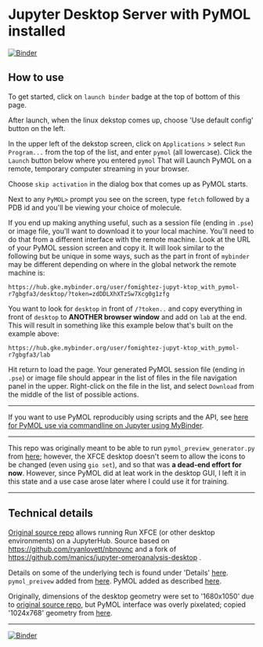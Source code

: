 # Jupyter Desktop Server with PyMOL installed
[![Binder](https://mybinder.org/badge_logo.svg)](https://mybinder.org/v2/gh/fomightez/Jupyter-desktop_with_pymol/master?urlpath=desktop)

## How to use

To get started, click on `launch binder` badge at the top of bottom of this page.

After launch, when the linux dekstop comes up, choose 'Use default config' button on the left.

In the upper left of the dekstop screen, click on `Applications` > select `Run Program...` from the top of the list, and enter `pymol` (all lowercase). Click the `Launch` button below where you entered `pymol`
That will Launch PyMOL on a remote, temporary computer streaming in your browser.

Choose `skip activation` in the dialog box that comes up as PyMOL starts.

Next to any `PyMOL>` prompt you see on the screen, type `fetch` followed by a PDB id and you'll be viewing your choice of molecule.

If you end up making anything useful, such as a session file (ending in `.pse`) or image file, you'll want to download it to your local machine. You'll need to do that from a different interface with the remote machine. Look at the URL of your PyMOL session screen and copy it. It will look similar to the following but be unique in some ways, such as the part in front of `mybinder` may be different depending on where in the global network the remote machine is:

```
https://hub.gke.mybinder.org/user/fomightez-jupyt-ktop_with_pymol-r7gbgfa3/desktop/?token=zdDDLXhXTzSw7Xcg0g1zfg
```

You want to look for `desktop` in front of `/?token..` and copy everything in front of `desktop` to **ANOTHER browser window** and add on `lab` at the end. This will result in something like this example below that's built on the example above:

```
https://hub.gke.mybinder.org/user/fomightez-jupyt-ktop_with_pymol-r7gbgfa3/lab
```

Hit return to load the page. Your generated PyMOL session file (ending in `.pse`) or image file should appear in the list of files in the file navigation panel in the upper. Right-click on the file in the list, and select `Download` from the middle of the list of possible actions.

----

If you want to use PyMOL reproducibly using scripts and the API, see [here for PyMOL use via commandline on Jupyter using MyBinder](https://github.com/fomightez/pymol-binder).

-----


This repo was originally meant to be able to run `pymol_preview_generator.py` from [here](https://github.com/mmagnus/rna-tools/tree/master/rna_tools/tools/pymol_preview_generator); however, the XFCE desktop doesn't seem to allow the icons to be changed (even using `gio set`), and so that was **a dead-end effort for now**. However, since PyMOL did at leat work in the desktop GUI, I left it in this state and a use case arose later where I could use it for training.




-----

## Technical details

[Original source repo](https://github.com/yuvipanda/jupyter-desktop-server) allows running Run XFCE (or other desktop environments) on a JupyterHub. Source based on https://github.com/ryanlovett/nbnovnc and a fork of https://github.com/manics/jupyter-omeroanalysis-desktop .

Details on some of the underlying tech is found under 'Details' [here](https://www.ovirt.org/develop/release-management/features/virt/novnc-console.html). `pymol_preivew` added from [here](https://github.com/mmagnus/rna-tools/tree/master/rna_tools/tools/pymol_preview_generator). PyMOL added as described [here](https://github.com/fomightez/pymol-binder).

Originally, dimensions of the desktop geometry were set to '1680x1050' due to [original source repo](https://github.com/yuvipanda/jupyter-desktop-server), but PyMOL interface was overly pixelated; copied '1024x768' geometry from [here](https://github.com/manics/jupyter-omeroanalysis-desktop/blob/napari-binder/jupyter_desktop/jupyter_desktop.py).


----

[![Binder](https://mybinder.org/badge_logo.svg)](https://mybinder.org/v2/gh/fomightez/Jupyter-desktop_with_pymol/master?urlpath=desktop)
